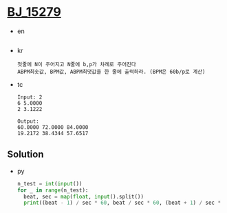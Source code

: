 # [BJ_15279](https://acmicpc.net/problem/15279)

* en

  ```en

  ```

* kr

  ```kr
  첫줄에 N이 주어지고 N줄에 b,p가 차례로 주어진다
  ABPM최솟값, BPM값, ABPM최댓값을 한 줄에 출력하라. (BPM은 60b/p로 계산)
  ```

* tc

  ```tc
  Input: 2
  6 5.0000
  2 3.1222

  Output:
  60.0000 72.0000 84.0000
  19.2172 38.4344 57.6517
  ```

## Solution

* py

  ```py
  n_test = int(input())
  for _ in range(n_test):
    beat, sec = map(float, input().split())
    print((beat - 1) / sec * 60, beat / sec * 60, (beat + 1) / sec * 60)
  ```
